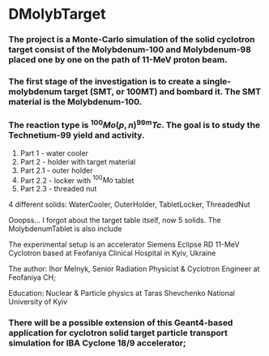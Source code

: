 # DMolybTarget
### The project is a Monte-Carlo simulation of the solid cyclotron target consist of the Molybdenum-100 and Molybdenum-98 placed one by one on the path of 11-MeV proton beam. 
### The first stage of the investigation is to create a single-molybdenum target (SMT, or 100MT) and bombard it. The SMT material is the Molybdenum-100.
### The reaction type is $^{100}Mo(p, n)^{99m}Tc$. The goal is to study the Technetium-99 yield and activity.

1. Part 1 - water cooler
2. Part 2 - holder with target material
3. Part 2.1 - outer holder
4. Part 2.2 - locker with $^{100}Mo$ tablet
5. Part 2.3 - threaded nut

4 different solids: WaterCooler, OuterHolder, TabletLocker, ThreadedNut

Ooopss... I forgot about the target table itself, now 5 solids.
The MolybdenumTablet is also include

The experimental setup is an accelerator Siemens Eclipse RD 11-MeV Cyclotron
based at Feofaniya Clinical Hospital in Kyiv, Ukraine

The author: Ihor Melnyk, Senior Radiation Physicist & Cyclotron Engineer at Feofaniya CH;

Education: Nuclear & Particle physics at Taras Shevchenko National University of Kyiv


### There will be a possible extension of this Geant4-based application for cyclotron solid target particle transport simulation for IBA Cyclone 18/9 accelerator;